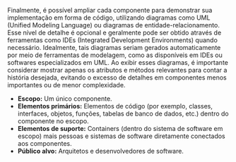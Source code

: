 Finalmente, é possível ampliar cada componente para demonstrar sua implementação em forma de código, utilizando diagramas como UML (Unified Modeling Language) ou diagramas de entidade-relacionamento. Esse nível de detalhe é opcional e geralmente pode ser obtido através de ferramentas como IDEs (Integrated Development Environments) quando necessário. Idealmente, tais diagramas seriam gerados automaticamente por meio de ferramentas de modelagem, como as disponíveis em IDEs ou softwares especializados em UML. Ao exibir esses diagramas, é importante considerar mostrar apenas os atributos e métodos relevantes para contar a história desejada, evitando o excesso de detalhes em componentes menos importantes ou de menor complexidade.

* **Escopo:** Um único componente.
* **Elementos primários:** Elementos de código (por exemplo, classes, interfaces, objetos, funções, tabelas de banco de dados, etc.) dentro do componente no escopo.
* **Elementos de suporte:** Containers (dentro do sistema de software em escopo) mais pessoas e sistemas de software diretamente conectados aos componentes.
*  **Público alvo:** Arquitetos e desenvolvedores de software.